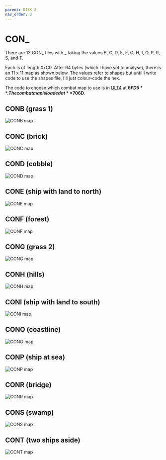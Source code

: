 ```yaml
---
parent: DISK 2
nav_order: 3
---
```


# CON_

There are 13 CON_ files with _ taking the values B, C, D, E, F, G, H, I, O, P, R, S, and T.

Each is of length 0xC0. After 64 bytes (which I have yet to analyse), there is an 11 x 11 map as shown below. The values refer to shapes but until I write code to use the shapes file, I'll just colour-code the hex.

The code to choose which combat map to use is in [ULT4](/DISK_01/ULT4) at **$6FD5**. The combat map is loaded at **$706D**.

<style>div > span {font-family: monospace; }</style>

## CONB (grass 1)

![CONB map](/assets/game/02_CONB.png)

## CONC (brick)

![CONC map](/assets/game/02_CONC.png)

## COND (cobble)

![COND map](/assets/game/02_COND.png)

## CONE (ship with land to north)

![CONE map](/assets/game/02_CONE.png)

## CONF (forest)

![CONF map](/assets/game/02_CONF.png)

## CONG (grass 2)

![CONG map](/assets/game/02_CONG.png)

## CONH (hills)

![CONH map](/assets/game/02_CONH.png)

## CONI (ship with land to south)

![CONI map](/assets/game/02_CONI.png)

## CONO (coastline)

![CONO map](/assets/game/02_CONO.png)

## CONP (ship at sea)

![CONP map](/assets/game/02_CONP.png)

## CONR (bridge)

![CONR map](/assets/game/02_CONR.png)

## CONS (swamp)

![CONS map](/assets/game/02_CONS.png)

## CONT (two ships aside)

![CONT map](/assets/game/02_CONT.png)

